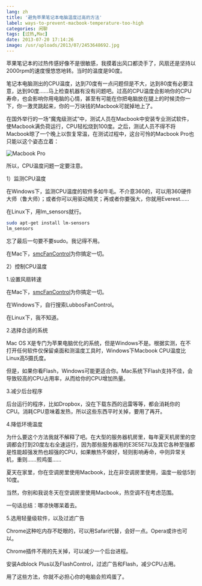 ```yaml
---
lang: zh
title: '避免苹果笔记本电脑温度过高的方法'
label: ways-to-prevent-macbook-temperature-too-high
categories: 闲聊
tags: [过热,Mac]
date: 2013-07-20 17:14:26
image: /usr/uploads/2013/07/2453648692.jpg
---
```

苹果笔记本的过热传感好像不是很敏感，我摸着出风口都烫手了，风扇还是坚持以2000rpm的速度慢悠悠地转。当时的温度是90度。

笔记本电脑测出的CPU温度，达到70度有一点问题但是不大，达到80度有必要注意，达到90度……马上检查机器有没有问题吧。过高的CPU温度会影响你的CPU寿命，也会影响你用电脑的心情，甚至有可能在你把电脑放在腿上的时候烫你一下，你一激灵跳起来，你的一万块钱的Macbook可就掉地上了。

在国外举行的一场“魔鬼级测试”中，测试人员在Macbook中安装专业测试软件，使Macbook满负荷运行，CPU轻松烧到100度。之后，测试人员不得不将Macbook晾了一个晚上以恢复常温，在测试过程中，这台可怜的Macbook Pro也只能以这个姿态立着：

![Macbook Pro](/usr/uploads/2013/07/2453648692.jpg)

所以，CPU温度问题一定要注意。

1）监测CPU温度

在Windows下，监测CPU温度的软件多如牛毛。不介意360的，可以用360硬件大师（鲁大师）；或者你可以用驱动精灵；再或者你要强大，你就用Everest……

在Linux下，用lm_sensors就行。

```bash
sudo apt-get install lm-sensors
lm_sensors
```

忘了最后一句要不要sudo。我记得不用。

在Mac下，[smcFanControl](/article/modify-computer/macbook-manual-config-cpu-fan-speed.lantian)为你搞定一切。

2）控制CPU温度

1.设置风扇转速

在Mac下，[smcFanControl](/article/modify-computer/macbook-manual-config-cpu-fan-speed.lantian)为你搞定一切。

在Windows下，自行搜索LubbosFanControl。

在Linux下，我不知道。

2.选择合适的系统

Mac OS X是专门为苹果电脑优化的系统，但是Windows不是。根据实测，在不打开任何软件仅保留桌面和测温度工具时，Windows下Macbook CPU温度比Linux高5摄氏度。

但是，如果你看Flash，Windows可能更适合你。Mac系统下Flash支持不佳，会导致较高的CPU占用率，从而给你的CPU增加热量。

3.减少后台程序

后台运行的程序，比如Dropbox，没在下载东西的迅雷等等，都会消耗你的CPU。消耗CPU意味着发热，所以这些东西平时关掉，要用了再开。

4.降低环境温度

为什么要这个方法我就不解释了吧。在大型的服务器机房里，每年夏天机房里的空调都会打到20度左右全速运行，因为那些服务器用的E3E5E7以及其它各种至强都是性能超强发热也超强的CPU，如果散热不做好，轻则影响寿命，中则异常关机，重则……煎鸡蛋……

夏天在家里，你在空调房里使用Macbook，比在非空调房里使用，温度一般低5到10度。

当然，你别和我说冬天在空调房里使用Macbook，热空调不在考虑范围。

一句话总结：哪凉快哪呆着去。

5.选用轻量级软件，以及过滤广告

Chrome这种吃内存不眨眼的，可以用Safari代替，会好一点。Opera或许也可以。

Chrome插件不用的先关掉，可以减少一个后台进程。

安装Adblock Plus以及FlashControl，过滤广告和Flash，减少CPU占用。

用了这些方法，你就不必担心你的电脑会煎鸡蛋了。
